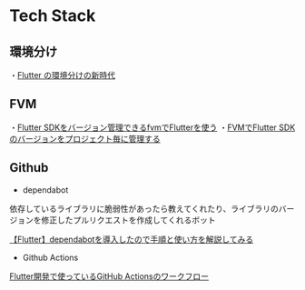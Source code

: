 # Tech Stack

## 環境分け
・[Flutter の環境分けの新時代](https://zenn.dev/blendthink/articles/392607db0a65dd)

## FVM

・[Flutter SDKをバージョン管理できるfvmでFlutterを使う](https://zenn.dev/welchi/articles/d8f120adeebc7a85ed17)
・[FVMでFlutter SDKのバージョンをプロジェクト毎に管理する](https://zenn.dev/altiveinc/articles/flutter-version-management)

## Github
- dependabot

依存しているライブラリに脆弱性があったら教えてくれたり、ライブラリのバージョンを修正したプルリクエストを作成してくれるボット

[【Flutter】dependabotを導入したので手順と使い方を解説してみる](https://blog.dalt.me/3354)

- Github Actions

[Flutter開発で使っているGitHub Actionsのワークフロー](https://zenn.dev/yorifuji/articles/flutter-github-actions-template)
